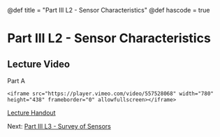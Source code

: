 @def title = "Part III L2 - Sensor Characteristics"
@def hascode = true

# Part III L2 - Sensor Characteristics
## Lecture Video

Part A

~~~
<iframe src="https://player.vimeo.com/video/557528068" width="780" height="438" frameborder="0" allowfullscreen></iframe>
~~~

[Lecture Handout](/part_iii/ME319_-_Mechatronics_-_Part_III_Lecture_2_Sensor_Characteristics.pdf)

Next: [Part III L3 - Survey of Sensors](/part_iii/lecture3/)  